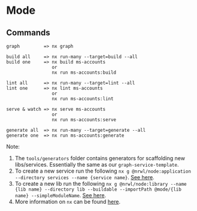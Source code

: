 # Mode

## Commands

```
graph         => nx graph

build all     => nx run-many --target=build --all
build one     => nx build ms-accounts
                 or
                 nx run ms-accounts:build

lint all      => nx run-many --target=lint --all
lint one      => nx lint ms-accounts
                 or
                 nx run ms-accounts:lint
                 
serve & watch => nx serve ms-accounts
                 or
                 nx run ms-accounts:serve
                 
generate all  => nx run-many --target=generate --all
generate one  => nx run ms-accounts:generate
```

Note:
  1. The `tools/generators` folder contains generators for scaffolding new libs/services. Essentially the same as our `graph-service-template`.
  2. To create a new service run the following `nx g @nrwl/node:application --directory services --name {service name}`. [See here](https://nx.dev/packages/node/generators/application).
  3. To create a new lib run the following `nx g @nrwl/node:library --name {lib name} --directory lib --buildable --importPath @mode/{lib name} --simpleModuleName`. [See here](https://nx.dev/packages/node/generators/library).
  4. More information on `nx` can be found [here](https://nx.dev/getting-started/intro).
